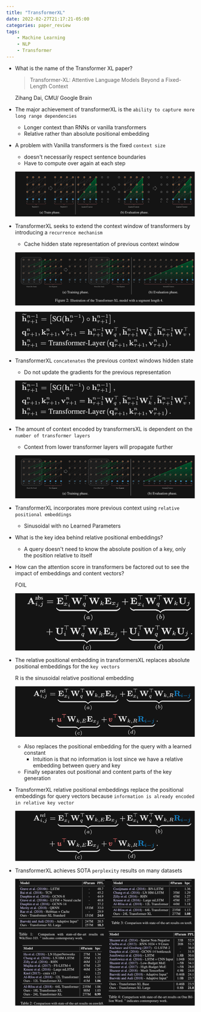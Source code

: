 ```yaml
---
title: "TransformerXL"
date: 2022-02-27T21:17:21-05:00
categories: paper_review
tags:
	- Machine Learning
	- NLP
	- Transformer
---
```


- What is the name of the Transformer XL paper?
    
    > Transformer-XL: Attentive Language Models
    Beyond a Fixed-Length Context
    > 
    
    Zihang Dai, CMU/ Google Brain 
    
- The major achievement of transformerXL is the `ability to capture more long range dependencies`
    - Longer context than RNNs or vanilla transformers
    - Relative rather than absolute positional embedding
    
- A problem with Vanilla transformers is the fixed `context size`
    - doesn't necessarily respect sentence boundaries
    - Have to compute over again at each step
    
    ![/Untitled.png](/assets/images/TransformerXL/Untitled.png)
    
- TransformerXL seeks to extend the context window of transformers by introducing a `recurrence mechanism`
    - Cache hidden state representation of previous context window
    
    ![/Untitled%201.png](/assets/images/TransformerXL/Untitled%201.png)
    
    ![/Untitled%202.png](/assets/images/TransformerXL/Untitled%202.png)
    
- TransformerXL `concatenates` the previous context windows hidden state
    - Do not update the gradients for the previous representation
    
    ![/Untitled%203.png](/assets/images/TransformerXL/Untitled%203.png)
    
- The amount of context encoded by transformersXL is dependent on the `number of transformer layers`
    - Context from lower transformer layers will propagate further
    
    ![/Untitled%204.png](/assets/images/TransformerXL/Untitled%204.png)
    
- TransformerXL incorporates more previous context using `relative positional embeddings`
    - Sinusoidal with no Learned Parameters
- What is the key idea behind relative positional embeddings?
    - A query doesn't need to know the absolute position of a key, only the position relative to itself
    
- How can the attention score in transformers be factored out to see the impact of embeddings and content vectors?
    
    FOIL
    
    ![/Untitled%205.png](/assets/images/TransformerXL/Untitled%205.png)
    
- The relative positional embedding in transformersXL replaces absolute positional embeddings for the `key vectors`
    
    R is the sinusoidal relative positional embedding
    
    ![/Untitled%206.png](/assets/images/TransformerXL/Untitled%206.png)
    
    - Also replaces the positional embedding for the query with a learned constant
        - Intuition is that no information is lost since we have a relative embedding between query and key
    - Finally separates out positional and content parts of the key generation
- TransformerXL relative positional embeddings replace the positional embeddings for query vectors because `information is already encoded in relative key vector`
    
    ![/Untitled%207.png](/assets/images/TransformerXL/Untitled%207.png)
    
- TransformerXL achieves SOTA `perplexity` results on many datasets
    
    ![/Untitled%208.png](/assets/images/TransformerXL/Untitled%208.png)